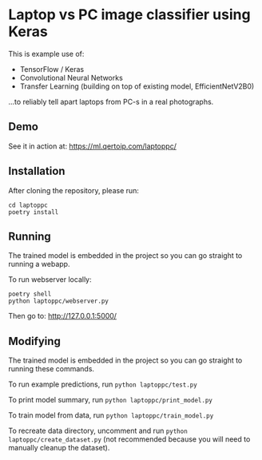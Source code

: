 Laptop vs PC image classifier using Keras
=========================================

This is example use of:

* TensorFlow / Keras
* Convolutional Neural Networks
* Transfer Learning (building on top of existing model, EfficientNetV2B0)

...to reliably tell apart laptops from PC-s in a real photographs.

Demo
----

See it in action at: https://ml.qertoip.com/laptoppc/

Installation
------------

After cloning the repository, please run:

    cd laptoppc
    poetry install

Running
-------

The trained model is embedded in the project so you can go straight to running a webapp. 

To run webserver locally:

    poetry shell
    python laptoppc/webserver.py

Then go to: http://127.0.0.1:5000/

Modifying
---------

The trained model is embedded in the project so you can go straight to running these commands.

To run example predictions, run `python laptoppc/test.py`

To print model summary, run `python laptoppc/print_model.py`

To train model from data, run `python laptoppc/train_model.py`

To recreate data directory, uncomment and run `python laptoppc/create_dataset.py` (not recommended because you will need to manually cleanup the dataset).
